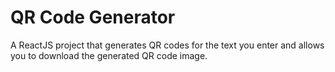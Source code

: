# QR Code Generator

A ReactJS project that generates QR codes for the text you enter and allows you to download the generated QR code image.
